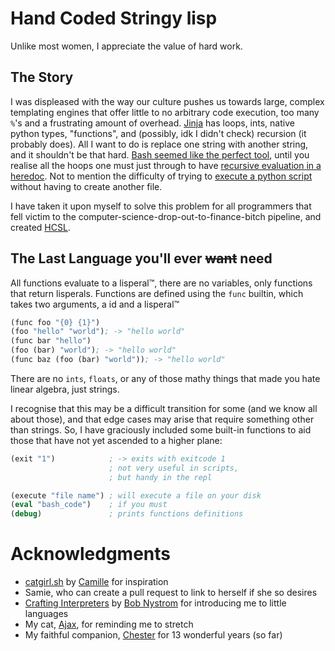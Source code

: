 # Hand Coded Stringy lisp

Unlike most women, I appreciate the value of hard work. 

## The Story

I was displeased with the way our culture pushes us towards large, complex templating engines that offer little to no arbitrary code execution, too many `%`'s and a frustrating amount of overhead. [Jinja](https://jinja.palletsprojects.com/en/3.1.x/) has loops, ints, native python types, "functions", and (possibly, idk I didn't check) recursion (it probably does). All I want to do is replace one string with another string, and it shouldn't be that hard. [Bash seemed like the perfect tool](https://github.com/0x3444ac53/Not-Important), until you realise all the hoops one must just through to have [recursive evaluation in a heredoc](https://github.com/0x3444ac53/Not-Important/blob/master/src/articles.html.sh#L21). Not to mention the difficulty of trying to [execute a python script](https://github.com/0x3444ac53/Not-Important/blob/master/main#L22) without having to create another file. 

I have taken it upon myself to solve this problem for all programmers that fell victim to the computer-science-drop-out-to-finance-bitch pipeline, and created [HCSL](https://github.com/0x3444ac53/HCSL). 

## The Last Language you'll ever ~~want~~ need

All functions evaluate to a lisperal™, there are no variables, only functions that return lisperals. Functions are defined using the `func` builtin, which takes two arguments, a id and a lisperal™

```lisp
(func foo "{0} {1}")
(foo "hello" "world"); -> "hello world"
(func bar "hello")
(foo (bar) "world"); -> "hello world"
(func baz (foo (bar) "world")); -> "hello world"
```

There are no `ints`, `floats`, or any of those mathy things that made you hate linear algebra, just strings. 

I recognise that this may be a difficult transition for some (and we know all about those),  and that edge cases may arise that require something other than strings. So, I have graciously included some built-in functions to aid those that have not yet ascended to a higher plane:

```lisp
(exit "1")		      ; -> exits with exitcode 1
          			  ; not very useful in scripts, 
		  			  ; but handy in the repl

(execute "file name") ; will execute a file on your disk
(eval "bash_code")    ; if you must
(debug)               ; prints functions definitions
```

# Acknowledgments

- [catgirl.sh](https://catgirl.sh) by [Camille](https://github.com/turquoise-hexagon) for inspiration
- Samie, who can create a pull request to link to herself if she so desires
- [Crafting Interpreters](https://craftinginterpreters.com/) by [Bob Nystrom](https://github.com/munificent) for introducing me to little languages
- My cat, [Ajax](https://www.instagram.com/p/CvT5ztQgaPs/), for reminding me to stretch
- My faithful companion, [Chester](https://www.instagram.com/p/CusjwW4AKO6/) for 13 wonderful years (so far)

